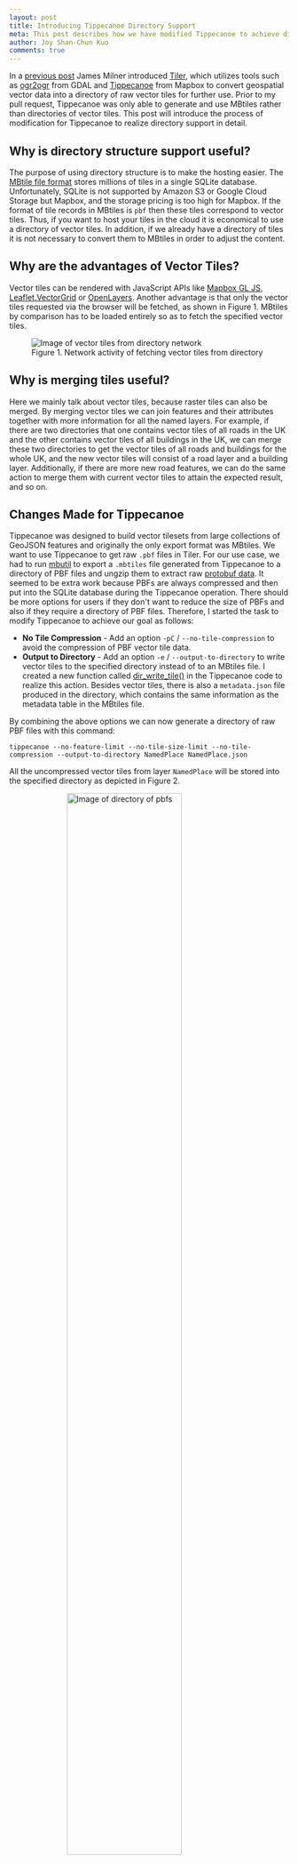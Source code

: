 ```yaml
---
layout: post
title: Introducing Tippecanoe Directory Support
meta: This post describes how we have modified Tippecanoe to achieve directory support so as to utilize such function in Tiler and also other uses.
author: Joy Shan-Chun Kuo
comments: true
---
```


In a [previous post](/2017/05/14/tiler/) James Milner introduced [Tiler](https://github.com/geovation/tiler), which utilizes tools such as [ogr2ogr](http://www.gdal.org/ogr2ogr.html) from GDAL and [Tippecanoe](https://github.com/mapbox/tippecanoe) from Mapbox to convert geospatial vector data into a directory of raw vector tiles for further use. Prior to my pull request, Tippecanoe was only able to generate and use MBtiles rather than directories of vector tiles. This post will introduce the process of modification for Tippecanoe to realize directory support in detail.

## Why is directory structure support useful?

The purpose of using directory structure is to make the hosting easier. The [MBtile file format](https://www.mapbox.com/help/an-open-platform/#mbtiles) stores millions of tiles in a single SQLite database. Unfortunately, SQLite is not supported by Amazon S3 or Google Cloud Storage but Mapbox, and the storage pricing is too high for Mapbox.
If the format of tile records in MBtiles is `pbf` then these tiles correspond to vector tiles. Thus, if you want to host your tiles in the cloud it is economical to use a directory of vector tiles. In addition, if we already have a directory of tiles it is not necessary to convert them to MBtiles in order to adjust the content.

## Why are the advantages of Vector Tiles?

Vector tiles can be rendered with JavaScript APIs like [Mapbox GL JS](https://www.mapbox.com/mapbox-gl-js/api/), [Leaflet.VectorGrid](https://leaflet.github.io/Leaflet.VectorGrid/vectorgrid-api-docs.html) or [OpenLayers](https://openlayers.org/en/latest/examples/osm-vector-tiles.html). Another advantage is that only the vector tiles requested via the browser will be fetched, as shown in Figure 1. MBtiles by comparison has to be loaded entirely so as to fetch the specified vector tiles.

<figure>
<img src="/assets/vector-tiles-from-directory-network.png" alt="Image of vector tiles from directory network">
    <figcaption>Figure 1. Network activity of fetching vector tiles from directory</figcaption>
</figure>

## Why is merging tiles useful?

Here we mainly talk about vector tiles, because raster tiles can also be merged. By merging vector tiles we can join features and their attributes together with more information for all the named layers. For example, if there are two directories that one contains vector tiles of all roads in the UK and the other contains vector tiles of all buildings in the UK, we can merge these two directories to get the vector tiles of all roads and buildings for the whole UK, and the new vector tiles will consist of a road layer and a building layer. Additionally, if there are more new road features, we can do the same action to merge them with current vector tiles to attain the expected result, and so on.

## Changes Made for Tippecanoe

Tippecanoe was designed to build vector tilesets from large collections of GeoJSON features and originally the only export format was MBtiles. We want to use Tippecanoe to get raw `.pbf` files in Tiler. For our use case, we had to run [mbutil](https://github.com/mapbox/mbutil) to export a `.mbtiles` file generated from Tippecanoe to a directory of PBF files and ungzip them to extract raw [protobuf data](https://developers.google.com/protocol-buffers/docs/overview). It seemed to be extra work because PBFs are always compressed and then put into the SQLite database during the Tippecanoe operation. There should be more options for users if they don't want to reduce the size of PBFs and also if they require a directory of PBF files. Therefore, I started the task to modify Tippecanoe to achieve our goal as follows:

* **No Tile Compression** - Add an option `-pC` / `--no-tile-compression` to avoid the compression of PBF vector tile data.
* **Output to Directory** - Add an option `-e` / `--output-to-directory` to write vector tiles to the specified directory instead of to an MBtiles file. I created a new function called [dir_write_tile()](https://github.com/mapbox/tippecanoe/blob/master/dirtiles.cpp#L17) in the Tippecanoe code to realize this action.  Besides vector tiles, there is also a `metadata.json` file produced in the directory, which contains the same information as the metadata table in the MBtiles file.

By combining the above options we can now generate a directory of raw PBF files with this command:

```
tippecanoe --no-feature-limit --no-tile-size-limit --no-tile-compression --output-to-directory NamedPlace NamedPlace.json
```

All the uncompressed vector tiles from layer `NamedPlace` will be stored into the specified directory as depicted in Figure 2.

<figure>
<img src="/assets/directory-of-pbfs.png" alt="Image of directory of pbfs" style="width:70%; display:block; margin:auto;">
    <figcaption>Figure 2. Directory of raw PBF vector tiles from layer NamedPlace</figcaption>
</figure>

## Input / Output Directories for Tile-join

After successfully implementing `no tile compression` and `output to directory`, we moved onto the next task in Tiler, which was to merge two directories of vector tiles with overlap. There is a tool in Tippecanoe called [tile-join](https://github.com/mapbox/tippecanoe#tile-join) that is able to combine contents from multiple source MBtiles files into a new MBtiles output. The goal here is to modify Tippecanoe's `tile-join` to merge multiple source directories of vector tiles and export them to a new directory of raw PBF files rather than an MBtiles file. We also build a [merge function](https://github.com/Geovation/tiler/blob/master/tiler/tiler-scripts/merge.py) in Tier to achieve the same goal.

The main problem for `tile-join` when inputting from a directory is to ensure the order of vector tiles is compatible with the MBtiles format. Figure 3 shows the vector tiles in `NamedPlace.mbtiles` using [tippecanoe-enumerate](https://github.com/mapbox/tippecanoe#tippecanoe-enumerate). Each line of the output lists the name of MBtiles and the zoom, x, and y coordinates of vector tile. The order of this list corresponds to the order in which these assets will be selected from the SQLite database.

<figure>
<img src="/assets/tippecanoe-enumerate.png" alt="Image of tippecanoe-enumerate" style="width:60%; display:block; margin:auto;">
    <figcaption>Figure 3. Partial screenshot of vector tiles record in NamedPlace.mbtiles</figcaption>
</figure>

It is noticeable that the y index of tiles in Figure 3 is in descending order under the same zoom and x coordinate. This order must be maintained when implementing directory traversal. To gurantee this order I utilized a C library function [scandir()](http://man7.org/linux/man-pages/man3/scandir.3.html) in the header file `dirent.h` to create an extra function called [read_dir()](https://github.com/mapbox/tippecanoe/blob/master/tile-join.cpp#L344) in the `tile-join` code to recursively walk through the specified directory and its subdirectories to parse the path of all PBF files in the right order for MBtiles.

However, another problem emerged during the testing of `read_dir()`. That is, the order of input directory might differ based on the operating system used. As can be seen in Figure 2, the directory listing is in lexicographic order MacOS but in fact what we require is numerical order. As a matter of experience, the fastest solution is to use `versionsort()` function as the forth argument in `scandir()`. Unfortunately, it is only supported in GNU OS, so as an alternative  I used `alphasort()` function and a new integer variable `zoom_range` to handle the input in numerical order.

After solving these two tricky problems I thought there would be no more obstacles ahead, but then a new issue arose. It seemed that the `d_type` field in [dirent structure](http://man7.org/linux/man-pages/man3/readdir.3.html) was only fully supported by some file systems such as `Btrfs`, `ext2`, `ext3`, and `ext4` but not others, so it might return `DT_UNKNOWN` as undetermined type for a directory rather than `DT_DIR`. As a result, I used [lstat(2)](https://linux.die.net/man/2/lstat) system call in `read_dir()` function to avoid this potential risk.

After all the various adjustment for `read_dir()`, I created another new function called [dir_read_tile()](https://github.com/mapbox/tippecanoe/blob/master/dirtiles.cpp#L8) in the Tippecanoe code to read PBF data from a given path. In addition, the `metadata.json` file in the input directory has to be analysed and regenerated later in the decoding stage of `tile-join`. Once this was implemented the `tile-join input directory` function was achieved. With the help of pointers, multiple input directories could be joined in a single command. The `no tile compression` and `output to directory` functions I implemented earlier can be used to enrich the options for `tile-join`.

As a result, `tile-join` can now use a directory of tiles as source, and can output a directory of `.pbf` files instead of a `.mbtiles` file. Multiple source MBtiles files and directories of tiles are feasible as well. In addition, there is also a new option `-pC` for no tile compression which is the same as in Tippecanoe. For example, we can merge two directories of tiles (`Road` and `NamedPlace`) and generate a directory of raw PBF files with this command:

```
tile-join -pk -pC -e Road_NamedPlace_Merged Road NamedPlace
```
Any combination of input MBtiles and directories is supported, and CSV files can also be used as the source for new attributes to join to the features. If we require an MBtiles output by merging `Road.mbtiles` and a directory of tiles `NamedPlace`, it is achievable with this command:

```
tile-join -pk -f -o merged.mbtiles Road.mbtiles NamedPlace
```

In order to test whether the new version of tile-join is correct, we can use [tippecanoe-decode](https://github.com/mapbox/tippecanoe#tippecanoe-decode) to convert the vector MBtiles output to GeoJSON for comparison with this command:

```
tippecanoe-decode merged.mbtiles > merged.mbtiles.json.check
```

The first twenty lines of `merged.mbtiles.json.check` are shown below:

```
{ "type": "FeatureCollection", "properties": {
"bounds": "-0.615234,50.331436,1.494141,51.699800",
"center": "0.384521,51.351200,14",
"description": "NamedPlace",
"format": "pbf",
"json": "{\"vector_layers\": [ { \"id\": \"NamedPlace\", \"description\": \"\", \"minzoom\": 0, \"maxzoom\": 14, \"fields\": {\"CLASSIFICA\": \"String\", \"DISTNAME\": \"String\", \"FEATCODE\": \"Number\", \"FONTHEIGHT\": \"String\", \"HTMLNAME\": \"String\", \"ID\": \"String\", \"ORIENTATIO\": \"Number\"} }, { \"id\": \"Road\", \"description\": \"\", \"minzoom\": 0, \"maxzoom\": 14, \"fields\": {\"CLASSIFICA\": \"String\", \"DISTNAME\": \"String\", \"DRAWLEVEL\": \"String\", \"FEATCODE\": \"Number\", \"ID\": \"String\", \"OVERRIDE\": \"String\", \"ROADNUMBER\": \"String\"} } ] }",
"maxzoom": "14",
"minzoom": "0",
"name": "Road.mbtiles + NamedPlace",
"type": "overlay",
"version": "2"
}, "features": [
{ "type": "FeatureCollection", "properties": { "zoom": 0, "x": 0, "y": 0 }, "features": [
{ "type": "FeatureCollection", "properties": { "layer": "Road", "version": 2, "extent": 4096 }, "features": [
{ "type": "Feature", "properties": { "ID": "609031FB-A9DC-4D14-9FE0-688B97D2A52A", "DISTNAME": "Stony Lane", "CLASSIFICA": "Minor Road", "DRAWLEVEL": "0", "OVERRIDE": "F", "FEATCODE": 15750 }, "geometry": { "type": "LineString", "coordinates": [ [ -0.615234, 51.727028 ], [ -0.615234, 51.672555 ] ] } }
,
{ "type": "Feature", "properties": { "ID": "8D4D0186-E7EA-42AB-AC1E-069AC96E8452", "CLASSIFICA": "Restricted Local Access Road", "DRAWLEVEL": "0", "OVERRIDE": "F", "FEATCODE": 15762 }, "geometry": { "type": "LineString", "coordinates": [ [ -0.615234, 51.672555 ], [ -0.615234, 51.727028 ] ] } }
,
{ "type": "Feature", "properties": { "ID": "129ACDEF-E257-473C-A126-2A3DC6468038", "CLASSIFICA": "Minor Road", "DRAWLEVEL": "0", "OVERRIDE": "F", "FEATCODE": 15750 }, "geometry": { "type": "LineString", "coordinates": [ [ -0.615234, 51.672555 ], [ -0.615234, 51.727028 ] ] } }
,
```

The datasets for testing in this post [contain OS data © Crown copyright and database
right 2017](https://www.ordnancesurvey.co.uk/business-and-government/licensing/using-creating-data-with-os-products/os-opendata.html)

## Conclusion

Tippecanoe directory support has been implemented with success, including the `tile-join` tool. It is beneficial to adopt directory structure and merging process for handling vector tiles, which can be further used for rendering as in [Tiler](/2017/05/14/tiler/) and [building your own static vector tile pipeline](/2017/05/19/build-your-own-static-vector-tile-pipeline/). It was such an experience to make contribution to Mapbox's Tippecanoe. We hope that this achievement can provide a method for anyone in the need of vector tiles.

Feel free to leave a comment if you have any question.

[Creative Commons Share-a-like](https://creativecommons.org/licenses/by-sa/2.5/) Joy Shan-Chun Kuo &copy; [Geovation](http://geovation.uk/)